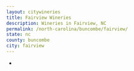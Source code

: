 ```yaml
---
layout: citywineries
title: Fairview Wineries
description: Wineries in Fairview, NC
permalink: /north-carolina/buncombe/fairview/
state: nc
county: buncombe
city: fairview
---
```

-
